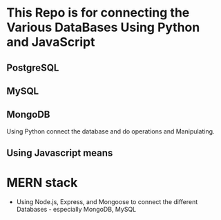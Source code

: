 # This Repo is for connecting the Various DataBases Using Python and JavaScript
   
   ## PostgreSQL
   ## MySQL
   ## MongoDB

Using Python connect the database and do operations and Manipulating.

## Using Javascript means
 # MERN stack
  - Using Node.js, Express, and Mongoose to connect the different Databases - especially MongoDB, MySQL



